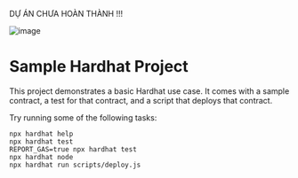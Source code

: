 DỰ ÁN CHƯA HOÀN THÀNH !!!

![image](https://github.com/thinhnguyenvku/nftmarketplace_templace/assets/88602320/e6323654-3e2d-4369-a702-a2b3a8fbdfba)


# Sample Hardhat Project

This project demonstrates a basic Hardhat use case. It comes with a sample contract, a test for that contract, and a script that deploys that contract.

Try running some of the following tasks:

```shell
npx hardhat help
npx hardhat test
REPORT_GAS=true npx hardhat test
npx hardhat node
npx hardhat run scripts/deploy.js
```
